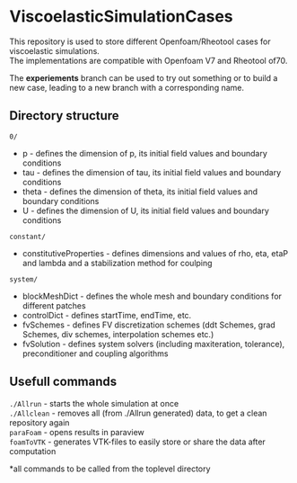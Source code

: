 # ViscoelasticSimulationCases
This repository is used to store different Openfoam/Rheotool cases for viscoelastic simulations.  
The implementations are compatible with Openfoam V7 and Rheotool of70.

The **experiements** branch can be used to try out something or to build a new case, leading to a new branch with a corresponding name.

## Directory structure
`0/`  
* p - defines the dimension of p, its initial field values and boundary conditions  
* tau - defines the dimension of tau, its initial field values and boundary conditions
* theta - defines the dimension of theta, its initial field values and boundary conditions  
* U - defines the dimension of U, its initial field values and boundary conditions

`constant/`  
* constitutiveProperties - defines dimensions and values of rho, eta, etaP and  lambda and a stabilization method for coulping  

`system/`  
* blockMeshDict - defines the whole mesh and boundary conditions for different patches  
* controlDict - defines startTime, endTime, etc.  
* fvSchemes - defines FV discretization schemes (ddt Schemes, grad Schemes, div schemes, interpolation schemes etc.)  
* fvSolution - defines system solvers (including maxiteration, tolerance), preconditioner and coupling algorithms

## Usefull commands
`./Allrun` - starts the whole simulation at once  
`./Allclean` - removes all (from ./Allrun generated) data, to get a clean repository again  
`paraFoam` - opens results in paraview  
`foamToVTK` - generates VTK-files to easily store or share the data after computation  

*all commands to be called from the toplevel directory
